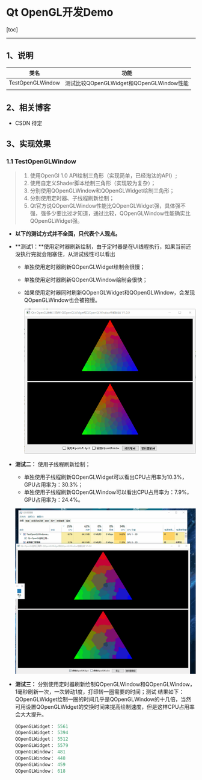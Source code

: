 # Qt OpenGL开发Demo

[toc]

---

## 1、说明

| 类名             | 功能                                     |
| ---------------- | ---------------------------------------- |
| TestOpenGLWindow | 测试比较QOpenGLWidget和QOpenGLWindow性能 |
|                  |                                          |




## 2、相关博客

* CSDN 待定

## 3、实现效果

### 1.1 TestOpenGLWindow

> 1. 使用OpenGl 1.0 API绘制三角形（实现简单，已经淘汰的API）;
> 2. 使用自定义Shader脚本绘制三角形（实现较为复杂）；
> 3. 分别使用QOpenGLWindow和QOpenGLWidget绘制三角形；
> 4. 分别使用定时器、子线程刷新绘制；
> 5. Qt官方说QOpenGLWindow性能比QOpenGLWidget强，具体强不强，强多少要比过才知道，通过比较，QOpenGLWindow性能确实比QOpenGLWidget强。

* **以下的测试方式并不全面，只代表个人观点。**

* **测试1：**使用定时器刷新绘制，由于定时器是在UI线程执行，如果当前还没执行完就会阻塞住，从测试线性可以看出

  * 单独使用定时器刷新QOpenGLWidget绘制会很慢；

  * 单独使用定时器刷新QOpenGLWindow绘制会很快；

  * 如果使用定时器同时刷新QOpenGLWidget和QOpenGLWindow，会发现QOpenGLWindow也会被拖慢。

    ![TestOpenGLWindow1-tuya](OpenGLDemo.assets/TestOpenGLWindow1-tuya.gif)

* **测试二：** 使用子线程刷新绘制；

  * 单独使用子线程刷新QOpenGLWidget可以看出CPU占用率为10.3%，GPU占用率为：30.3%；
  * 单独使用子线程刷新QOpenGLWindow可以看出CPU占用率为：7.9%，GPU占用率为：24.4%。

  ![TestOpenGLWindow2-tuya](OpenGLDemo.assets/TestOpenGLWindow2-tuya.gif)

* **测试三：** 分别使用定时器刷新绘制QOpenGLWindow和QOpenGLWindow，1毫秒刷新一次，一次转动1度，打印转一圈需要的时间；测试 结果如下：QOpenGLWidget绘制一圈的时间几乎是QOpenGLWindow的十几倍，当然可用设置QOpenGLWidget的交换时间来提高绘制速度，但是这样CPU占用率会大大提升。

  ```cpp
  QOpenGLWidget： 5561
  QOpenGLWidget： 5394
  QOpenGLWidget： 5512
  QOpenGLWidget： 5579
  QOpenGLWindow： 481
  QOpenGLWindow： 448
  QOpenGLWindow： 459
  QOpenGLWindow： 618
  ```

  
